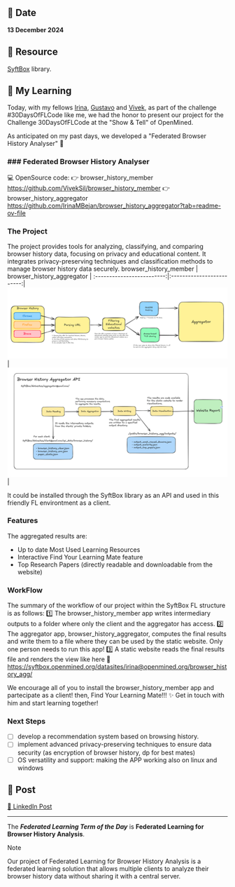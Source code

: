 ## 📅 Date
**13 December 2024**

## 📰 Resource
[SyftBox](https://syftbox-documentation.openmined.org/) library.

## 🔖 My Learning

Today, with my fellows [Irina](https://github.com/IrinaMBejan), [Gustavo](https://github.com/gubertoli) and [Vivek](https://github.com/VivekSil), as part of the challenge #30DaysOfFLCode like me, we had the honor to present our project for the Challenge 30DaysOfFLCode at the "Show & Tell" of OpenMined. 

As anticipated on my past days, we developed a "Federated Browser History Analyser" 🚀

### ### Federated Browser History Analyser
💻 OpenSource code:
👉 browser_history_member https://github.com/VivekSil/browser_history_member
👉 browser_history_aggregator https://github.com/IrinaMBejan/browser_history_aggregator?tab=readme-ov-file

### The Project
The project provides tools for analyzing, classifying, and comparing browser history data, focusing on privacy and educational content. It integrates privacy-preserving techniques and classification methods to manage browser history data securely.
browser_history_member         |  browser_history_aggregator | 
:-------------------------:|:-------------------------:|
![browser_history_member](../images/browser_history_member.png)  |  ![browser_history_aggregator](../images/browser_history_aggregator.png)|  

It could be installed through the SyftBox library as an API and used in this friendly FL environtment as a client.

### Features
The aggregated results are:
- Up to date Most Used Learning Resources
- Interactive Find Your Learning Mate feature
- Top Research Papers (directly readable and downloadable from the website)

### WorkFlow 
The summary of the workflow of our project within the SyftBox FL structure is as follows:
1️⃣ The browser_history_member app writes intermediary outputs to a folder where only the client and the aggregator has access.
2️⃣ The aggregator app, browser_history_aggregator, computes the final results and write them to a file where they can be used by the static website. Only one person needs to run this app!
3️⃣ A static website reads the final results file and renders the view like here 🤩 https://syftbox.openmined.org/datasites/irina@openmined.org/browser_history_agg/

We encourage all of you to install the browser_history_member app and partecipate as a client! then, Find Your Learning Mate!!! ✨ Get in touch with him and start learning together!

### Next Steps
- [ ] develop a recommendation system based on browsing history.
- [ ] implement advanced privacy-preserving techniques to ensure data security (as encryption of browser history, dp for best mates)
- [ ] OS versatility and support: making the APP working also on linux and windows

## 📮 Post 

[📘 LinkedIn Post](https://www.linkedin.com/posts/giuliagualtieri_30daysofflcode-30daysofflcode-opensource-activity-7273414628926201856-Da52?utm_source=share&utm_medium=member_desktop)

------
The _**Federated Learning Term of the Day**_ is **Federated Learning for Browser History Analysis**.
> [!NOTE]
> Our project of Federated Learning for Browser History Analysis is a federated learning solution that allows multiple clients to analyze their browser history data without sharing it with a central server.